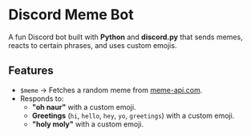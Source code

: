 # Discord Meme Bot 

A fun Discord bot built with **Python** and **discord.py** that sends memes, reacts to certain phrases, and uses custom emojis.  

## Features
- `$meme` → Fetches a random meme from [meme-api.com](https://meme-api.com/).  
- Responds to:
  - **"oh naur"** with a custom emoji.  
  - **Greetings** (`hi`, `hello`, `hey`, `yo`, `greetings`) with a custom emoji.  
  - **"holy moly"** with a custom emoji. 
